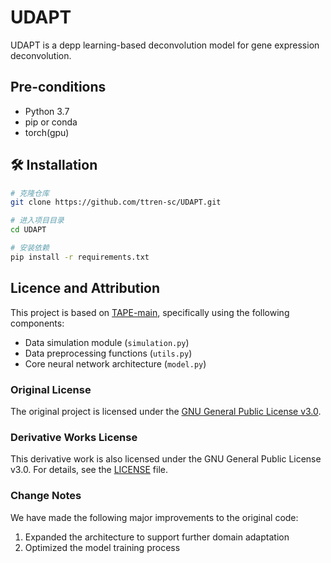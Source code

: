 # UDAPT
UDAPT is a depp learning-based deconvolution model for gene expression deconvolution.

## Pre-conditions
- Python 3.7
- pip or conda
- torch(gpu)

## 🛠️ Installation

```bash
# 克隆仓库
git clone https://github.com/ttren-sc/UDAPT.git

# 进入项目目录
cd UDAPT

# 安装依赖
pip install -r requirements.txt
```

## Licence and Attribution
This project is based on [TAPE-main](https://github.com/poseidonchan/TAPE), specifically using the following components:
- Data simulation module (`simulation.py`)
- Data preprocessing functions (`utils.py`)
- Core neural network architecture (`model.py`)

### Original License
The original project is licensed under the [GNU General Public License v3.0](https://github.com/poseidonchan/TAPE/blob/main/LICENSE).

### Derivative Works License
This derivative work is also licensed under the GNU General Public License v3.0. For details, see the [LICENSE](https://github.com/ttren-sc/UDAPT/blob/master/LICENSE) file.

### Change Notes
We have made the following major improvements to the original code:
1. Expanded the architecture to support further domain adaptation 
2. Optimized the model training process


